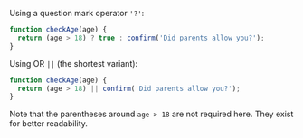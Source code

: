 Using a question mark operator `'?'`:

```js
function checkAge(age) {
  return (age > 18) ? true : confirm('Did parents allow you?');
}
```

Using OR `||` (the shortest variant):

```js
function checkAge(age) {
  return (age > 18) || confirm('Did parents allow you?');
}
```

Note that the parentheses around `age > 18` are not required here. They exist for better readability.
